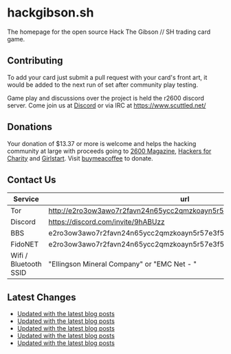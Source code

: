 # hackgibson.sh
The homepage for the open source Hack The Gibson // SH trading card game.


## Contributing

To add your card just submit a pull request with your card's front art, it would be added to the next run of set after community play testing.

Game play and discussions over the project is held the r2600 discord server. Come join us at [Discord](https://discord.com/invite/9hABUzz) or via IRC at https://www.scuttled.net/


## Donations

Your donation of $13.37 or more is welcome and helps the hacking community at large with proceeds going to [2600 Magazine](https://2600.com/), [Hackers for Charity](https://hackersforcharity.org) and [Girlstart](https://girlstart.org).  Visit [buymeacoffee](https://www.buymeacoffee.com/hackgibson.sh) to donate.


## Contact Us

Service | url
-|-
Tor | http://e2ro3ow3awo7r2favn24n65ycc2qmzkoayn5r57e3f56nvjwdcgg32ad.onion
Discord | https://discord.com/invite/9hABUzz
BBS | e2ro3ow3awo7r2favn24n65ycc2qmzkoayn5r57e3f56nvjwdcgg32ad.onion:23
FidoNET | e2ro3ow3awo7r2favn24n65ycc2qmzkoayn5r57e3f56nvjwdcgg32ad.onion:24554
Wifi / Bluetooth SSID | "Ellingson Mineral Company" or "EMC Net - <fidonet address>"

## Latest Changes
<!-- BLOG-POST-LIST:START -->
- [Updated with the latest blog posts](https://github.com/DFW2600/hackgibson.sh/commit/d0138b6f41f5c19e9dfd8b2617789340f3591483)
- [Updated with the latest blog posts](https://github.com/DFW2600/hackgibson.sh/commit/2a9d5bf1c9f9b2c76b0199bd23bf0ea05c21ca5c)
- [Updated with the latest blog posts](https://github.com/DFW2600/hackgibson.sh/commit/eeeb6374b3a6c154d6db57b16eadae8a4a14885d)
- [Updated with the latest blog posts](https://github.com/DFW2600/hackgibson.sh/commit/6824b0b093cdb2fbc83f320b0ebd4d42e342af54)
- [Updated with the latest blog posts](https://github.com/DFW2600/hackgibson.sh/commit/4d7353f1c951144c940b478465f796d6f97585c0)
<!-- BLOG-POST-LIST:END -->
